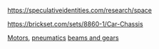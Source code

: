 

https://speculativeidentities.com/research/space

https://brickset.com/sets/8860-1/Car-Chassis

[Motors](https://brickset.com/sets/870-1/Technical-Motor-4-5-V), [pneumatics](https://brickset.com/sets/8040-1/Universal-Set) [beams and gears](http://brickset.com/sets/871-1/Supplementary-Set)
